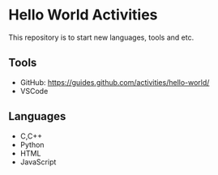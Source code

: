 # Hello World Activities
This repository is to start new languages, tools and etc.

## Tools
- GitHub: https://guides.github.com/activities/hello-world/
- VSCode

## Languages
- C,C++
- Python
- HTML
- JavaScript
